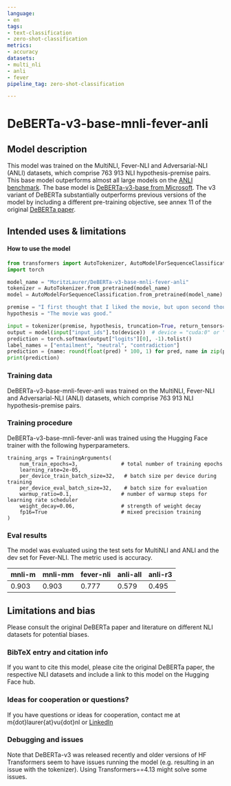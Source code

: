 ```yaml
---
language: 
- en
tags:
- text-classification
- zero-shot-classification
metrics:
- accuracy
datasets:
- multi_nli
- anli
- fever
pipeline_tag: zero-shot-classification

---
```

# DeBERTa-v3-base-mnli-fever-anli
## Model description
This model was trained on the MultiNLI, Fever-NLI and Adversarial-NLI (ANLI) datasets, which comprise 763 913 NLI hypothesis-premise pairs. This base model outperforms almost all large models on the [ANLI benchmark](https://github.com/facebookresearch/anli). 
The base model is [DeBERTa-v3-base from Microsoft](https://huggingface.co/microsoft/deberta-v3-base). The v3 variant of DeBERTa substantially outperforms previous versions of the model by including a different pre-training objective, see annex 11 of the original [DeBERTa paper](https://arxiv.org/pdf/2006.03654.pdf). 

## Intended uses & limitations
#### How to use the model
```python
from transformers import AutoTokenizer, AutoModelForSequenceClassification
import torch

model_name = "MoritzLaurer/DeBERTa-v3-base-mnli-fever-anli"
tokenizer = AutoTokenizer.from_pretrained(model_name)
model = AutoModelForSequenceClassification.from_pretrained(model_name)

premise = "I first thought that I liked the movie, but upon second thought it was actually disappointing."
hypothesis = "The movie was good."

input = tokenizer(premise, hypothesis, truncation=True, return_tensors="pt")
output = model(input["input_ids"].to(device))  # device = "cuda:0" or "cpu"
prediction = torch.softmax(output["logits"][0], -1).tolist()
label_names = ["entailment", "neutral", "contradiction"]
prediction = {name: round(float(pred) * 100, 1) for pred, name in zip(prediction, label_names)}
print(prediction)
```
### Training data
DeBERTa-v3-base-mnli-fever-anli was trained on the MultiNLI, Fever-NLI and Adversarial-NLI (ANLI) datasets, which comprise 763 913 NLI hypothesis-premise pairs.

### Training procedure
DeBERTa-v3-base-mnli-fever-anli was trained using the Hugging Face trainer with the following hyperparameters.
```
training_args = TrainingArguments(
    num_train_epochs=3,              # total number of training epochs
    learning_rate=2e-05,
    per_device_train_batch_size=32,   # batch size per device during training
    per_device_eval_batch_size=32,    # batch size for evaluation
    warmup_ratio=0.1,                # number of warmup steps for learning rate scheduler
    weight_decay=0.06,               # strength of weight decay
    fp16=True                        # mixed precision training
)
```
### Eval results
The model was evaluated using the test sets for MultiNLI and ANLI and the dev set for Fever-NLI. The metric used is accuracy.

mnli-m | mnli-mm | fever-nli | anli-all | anli-r3
---------|----------|---------|----------|----------
0.903 | 0.903 | 0.777 | 0.579 | 0.495

## Limitations and bias
Please consult the original DeBERTa paper and literature on different NLI datasets for potential biases. 

### BibTeX entry and citation info
If you want to cite this model, please cite the original DeBERTa paper, the respective NLI datasets and include a link to this model on the Hugging Face hub. 

### Ideas for cooperation or questions?
If you have questions or ideas for cooperation, contact me at m{dot}laurer{at}vu{dot}nl or [LinkedIn](https://www.linkedin.com/in/moritz-laurer/)

### Debugging and issues
Note that DeBERTa-v3 was released recently and older versions of HF Transformers seem to have issues running the model (e.g. resulting in an issue with the tokenizer). Using Transformers==4.13 might solve some issues. 
